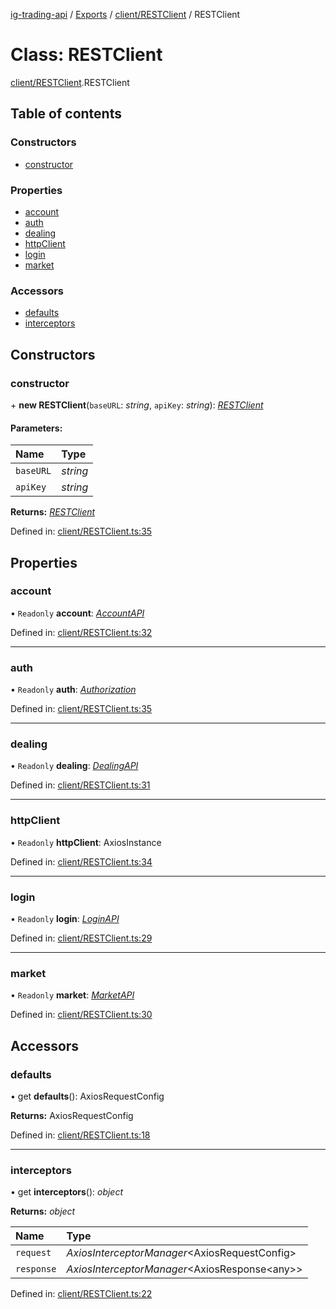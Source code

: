 [ig-trading-api](../README.md) / [Exports](../modules.md) / [client/RESTClient](../modules/client_restclient.md) / RESTClient

# Class: RESTClient

[client/RESTClient](../modules/client_restclient.md).RESTClient

## Table of contents

### Constructors

- [constructor](client_restclient.restclient.md#constructor)

### Properties

- [account](client_restclient.restclient.md#account)
- [auth](client_restclient.restclient.md#auth)
- [dealing](client_restclient.restclient.md#dealing)
- [httpClient](client_restclient.restclient.md#httpclient)
- [login](client_restclient.restclient.md#login)
- [market](client_restclient.restclient.md#market)

### Accessors

- [defaults](client_restclient.restclient.md#defaults)
- [interceptors](client_restclient.restclient.md#interceptors)

## Constructors

### constructor

\+ **new RESTClient**(`baseURL`: _string_, `apiKey`: _string_): [_RESTClient_](client_restclient.restclient.md)

#### Parameters:

| Name      | Type     |
| :-------- | :------- |
| `baseURL` | _string_ |
| `apiKey`  | _string_ |

**Returns:** [_RESTClient_](client_restclient.restclient.md)

Defined in: [client/RESTClient.ts:35](https://github.com/bennycode/ig-trading-api/blob/bea509e/src/client/RESTClient.ts#L35)

## Properties

### account

• `Readonly` **account**: [_AccountAPI_](account_accountapi.accountapi.md)

Defined in: [client/RESTClient.ts:32](https://github.com/bennycode/ig-trading-api/blob/bea509e/src/client/RESTClient.ts#L32)

---

### auth

• `Readonly` **auth**: [_Authorization_](../interfaces/client_restclient.authorization.md)

Defined in: [client/RESTClient.ts:35](https://github.com/bennycode/ig-trading-api/blob/bea509e/src/client/RESTClient.ts#L35)

---

### dealing

• `Readonly` **dealing**: [_DealingAPI_](dealing_dealingapi.dealingapi.md)

Defined in: [client/RESTClient.ts:31](https://github.com/bennycode/ig-trading-api/blob/bea509e/src/client/RESTClient.ts#L31)

---

### httpClient

• `Readonly` **httpClient**: AxiosInstance

Defined in: [client/RESTClient.ts:34](https://github.com/bennycode/ig-trading-api/blob/bea509e/src/client/RESTClient.ts#L34)

---

### login

• `Readonly` **login**: [_LoginAPI_](login_loginapi.loginapi.md)

Defined in: [client/RESTClient.ts:29](https://github.com/bennycode/ig-trading-api/blob/bea509e/src/client/RESTClient.ts#L29)

---

### market

• `Readonly` **market**: [_MarketAPI_](market_marketapi.marketapi.md)

Defined in: [client/RESTClient.ts:30](https://github.com/bennycode/ig-trading-api/blob/bea509e/src/client/RESTClient.ts#L30)

## Accessors

### defaults

• get **defaults**(): AxiosRequestConfig

**Returns:** AxiosRequestConfig

Defined in: [client/RESTClient.ts:18](https://github.com/bennycode/ig-trading-api/blob/bea509e/src/client/RESTClient.ts#L18)

---

### interceptors

• get **interceptors**(): _object_

**Returns:** _object_

| Name       | Type                                            |
| :--------- | :---------------------------------------------- |
| `request`  | _AxiosInterceptorManager_<AxiosRequestConfig\>  |
| `response` | _AxiosInterceptorManager_<AxiosResponse<any\>\> |

Defined in: [client/RESTClient.ts:22](https://github.com/bennycode/ig-trading-api/blob/bea509e/src/client/RESTClient.ts#L22)
